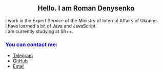<h2 style="text-color:red; text-align:center">Hello. I am Roman Denysenko</h2> 
<p>
I work in the Expert Service of the Ministry of Internal Affairs of Ukraine.<br> 
I have learned a bit of Java and JavaScript.<br> 
I am currently studying at Sh++.
</p>
<h3 style="color:blue"> You can contact me: </h3> 
<ul>
  <li><a href="https://t.me/RoDen_77">Telegram</a></li>
  <li><a href="https://7roden.github.io/7roden/">GitHub</a></li>
  <li><a href="<23roden77@gmail.com>">Email</a></li>
</ul>

<!---
7roden/7roden is a ✨ special ✨ repository because its `README.md` (this file) appears on your GitHub profile.
You can click the Preview link to take a look at your changes.
--->
